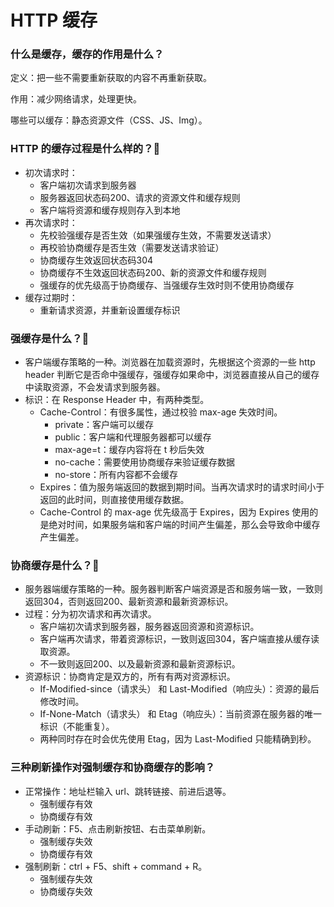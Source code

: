 # HTTP 缓存

### 什么是缓存，缓存的作用是什么？

定义：把一些不需要重新获取的内容不再重新获取。

作用：减少网络请求，处理更快。

哪些可以缓存：静态资源文件（CSS、JS、Img）。

### HTTP 的缓存过程是什么样的？:star2:

- 初次请求时：
  - 客户端初次请求到服务器
  - 服务器返回状态码200、请求的资源文件和缓存规则
  - 客户端将资源和缓存规则存入到本地
- 再次请求时：
  - 先校验强缓存是否生效（如果强缓存生效，不需要发送请求）
  - 再校验协商缓存是否生效（需要发送请求验证）
  - 协商缓存生效返回状态码304
  - 协商缓存不生效返回状态码200、新的资源文件和缓存规则
  - 强缓存的优先级高于协商缓存、当强缓存生效时则不使用协商缓存
- 缓存过期时：
  - 重新请求资源，并重新设置缓存标识

### 强缓存是什么？:star2:

- 客户端缓存策略的一种。浏览器在加载资源时，先根据这个资源的一些 http header 判断它是否命中强缓存，强缓存如果命中，浏览器直接从自己的缓存中读取资源，不会发请求到服务器。
- 标识：在 Response Header 中，有两种类型。
  - Cache-Control：有很多属性，通过校验 max-age 失效时间。
    - private：客户端可以缓存
    - public：客户端和代理服务器都可以缓存
    - max-age=t：缓存内容将在 t 秒后失效
    - no-cache：需要使用协商缓存来验证缓存数据
    - no-store：所有内容都不会缓存
  - Expires：值为服务端返回的数据到期时间。当再次请求时的请求时间小于返回的此时间，则直接使用缓存数据。
  - Cache-Control 的 max-age 优先级高于 Expires，因为 Expires 使用的是绝对时间，如果服务端和客户端的时间产生偏差，那么会导致命中缓存产生偏差。

### 协商缓存是什么？:star2:

- 服务器端缓存策略的一种。服务器判断客户端资源是否和服务端一致，一致则返回304，否则返回200、最新资源和最新资源标识。
- 过程：分为初次请求和再次请求。
  - 客户端初次请求到服务器，服务器返回资源和资源标识。
  - 客户端再次请求，带着资源标识，一致则返回304，客户端直接从缓存读取资源。
  - 不一致则返回200、以及最新资源和最新资源标识。
- 资源标识：协商肯定是双方的，所有有两对资源标识。
  - If-Modified-since（请求头） 和 Last-Modified（响应头）：资源的最后修改时间。
  - If-None-Match（请求头） 和 Etag（响应头）：当前资源在服务器的唯一标识（不能重复）。
  - 两种同时存在时会优先使用 Etag，因为 Last-Modified 只能精确到秒。

### 三种刷新操作对强制缓存和协商缓存的影响？

- 正常操作：地址栏输入 url、跳转链接、前进后退等。
  - 强制缓存有效
  - 协商缓存有效
- 手动刷新：F5、点击刷新按钮、右击菜单刷新。
  - 强制缓存失效
  - 协商缓存有效
- 强制刷新：ctrl + F5、shift + command + R。
  - 强制缓存失效
  - 协商缓存失效

